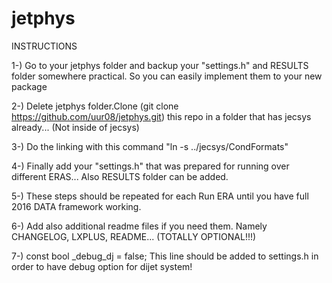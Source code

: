 # jetphys
INSTRUCTIONS

1-) Go to your jetphys folder and backup your "settings.h" and RESULTS folder somewhere practical. So you can easily implement them to your new package

2-) Delete jetphys folder.Clone (git clone https://github.com/uur08/jetphys.git) this repo in a folder that has jecsys already... (Not inside of jecsys)

3-) Do the linking with this command  "ln -s ../jecsys/CondFormats"

4-) Finally add your "settings.h"  that was prepared for running over different ERAS... Also RESULTS folder can be added.

5-) These steps should be repeated for each Run ERA until you have full 2016 DATA framework working.

6-) Add also additional readme files if you need them. Namely CHANGELOG, LXPLUS, README... (TOTALLY OPTIONAL!!!)

7-) const bool _debug_dj = false; This line should be added to settings.h in order to have debug option for dijet system! 




